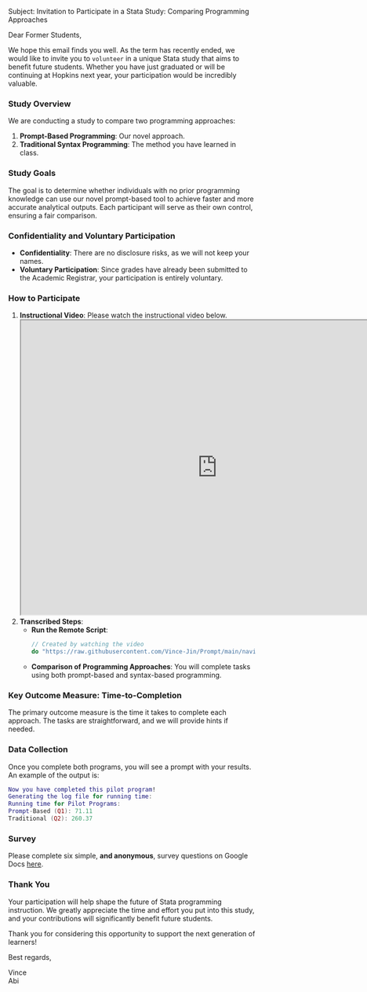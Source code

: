 Subject: Invitation to Participate in a Stata Study: Comparing Programming Approaches

Dear Former Students,

We hope this email finds you well. As the term has recently ended, we would like to invite you to `volunteer` in a unique Stata study that aims to benefit future students. Whether you have just graduated or will be continuing at Hopkins next year, your participation would be incredibly valuable.

### Study Overview
We are conducting a study to compare two programming approaches:
1. **Prompt-Based Programming**: Our novel approach.
2. **Traditional Syntax Programming**: The method you have learned in class.

### Study Goals
The goal is to determine whether individuals with no prior programming knowledge can use our novel prompt-based tool to achieve faster and more accurate analytical outputs. Each participant will serve as their own control, ensuring a fair comparison.

### Confidentiality and Voluntary Participation
- **Confidentiality**: There are no disclosure risks, as we will not keep your names.
- **Voluntary Participation**: Since grades have already been submitted to the Academic Registrar, your participation is entirely voluntary.

### How to Participate
1. **Instructional Video**: Please watch the instructional video below.
   <iframe src="https://drive.google.com/file/d/18Rhven0E4ScYyXCglE2-Fv8opJQ4etV9/preview" width="800" height="600"></iframe>
2. **Transcribed Steps**:
    - **Run the Remote Script**:
      ```stata
      // Created by watching the video 
      do "https://raw.githubusercontent.com/Vince-Jin/Prompt/main/navigation.do"
      ```
    - **Comparison of Programming Approaches**: You will complete tasks using both prompt-based and syntax-based programming.

### Key Outcome Measure: Time-to-Completion
The primary outcome measure is the time it takes to complete each approach. The tasks are straightforward, and we will provide hints if needed.

### Data Collection
Once you complete both programs, you will see a prompt with your results. An example of the output is:
```lua
Now you have completed this pilot program!
Generating the log file for running time: 
Running time for Pilot Programs: 
Prompt-Based (Q1): 71.11
Traditional (Q2): 260.37
```

### Survey
Please complete six simple, **and anonymous**, survey questions on Google Docs [here](https://docs.google.com/spreadsheets/d/1oQxx83eX7sIIDbyV8frowY8EXuYpRAuudRxnVdfNSQg/edit?usp=sharing).

### Thank You
Your participation will help shape the future of Stata programming instruction. We greatly appreciate the time and effort you put into this study, and your contributions will significantly benefit future students.

Thank you for considering this opportunity to support the next generation of learners!

Best regards,

Vince       
Abi      

